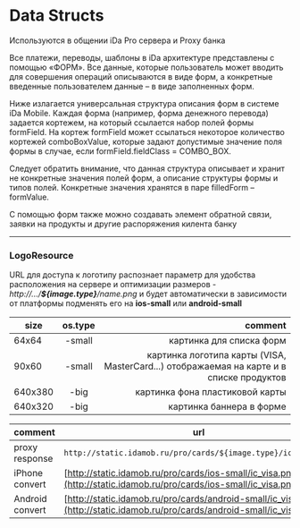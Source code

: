 # Data Structs

Используются в общении iDa Pro сервера и Proxy банка

Все платежи, переводы, шаблоны в iDa архитектуре представлены с помощью «ФОРМ». Все данные, которые пользователь может вводить для совершения операций описываются в виде форм, а конкретные введенные пользователем данные – в виде заполненных форм.

Ниже излагается универсальная структура описания форм в системе iDa Mobile. Каждая форма (например, форма денежного перевода) задается кортежем, на который ссылается набор полей формы formField. На кортеж formField может ссылаться некоторое количество кортежей comboBoxValue, которые задают допустимые значение поля формы в случае, если formField.fieldClass = COMBO_BOX.

Следует обратить внимание, что данная структура описывает и хранит не конкретные значения полей форм, а описание структуры формы и типов полей. Конкретные значения хранятся в паре filledForm – formValue.

С помощью форм также можно создавать элемент обратной связи, заявки на продукты и другие распоряжения килента банку

---

### LogoResource

URL для доступа к логотипу распознает параметр для удобства расположения на сервере и оптимизации размеров - _http://.../**${image.type}**/name.png_ и будет автоматически в зависимости от платформы подменять его на **ios-small** или **android-small**

size | os.type | comment
---|:---:|---:
64х64 | -small | картинка для списка форм
90х60 | -small | картинка логотипа карты (VISA, MasterCard...) отображаемая на карте и в списке продуктов
640х380 | -big | картинка фона пластиковой карты
640х320 | -big | картинка баннера в форме

comment | url
--- | ---
proxy response | ``http://static.idamob.ru/pro/cards/${image.type}/ic_visa.png``
iPhone convert | [http://static.idamob.ru/pro/cards/ios-small/ic_visa.png](http://static.idamob.ru/pro/cards/ios-small/ic_visa.png)
Android convert | [http://static.idamob.ru/pro/cards/android-small/ic_visa.png](http://static.idamob.ru/pro/cards/android-small/ic_visa.png)

